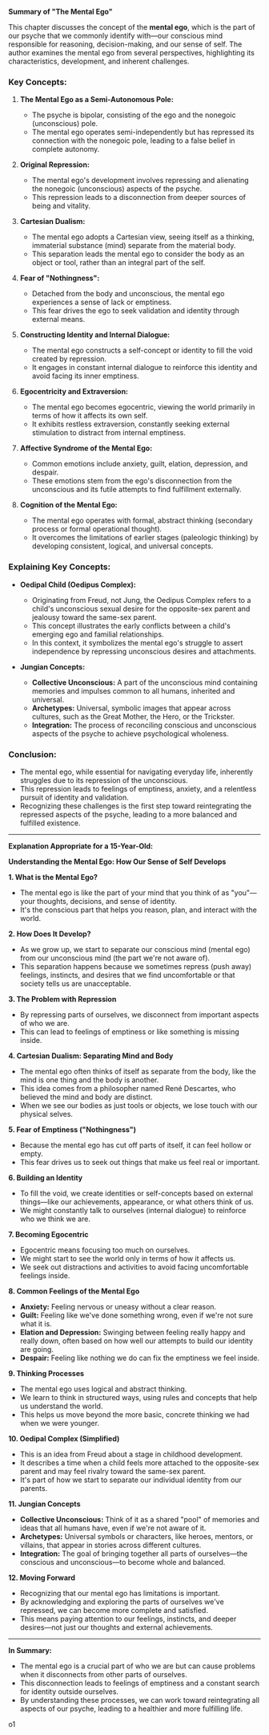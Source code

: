 **Summary of "The Mental Ego"**

This chapter discusses the concept of the **mental ego**, which is the part of our psyche that we commonly identify with—our conscious mind responsible for reasoning, decision-making, and our sense of self. The author examines the mental ego from several perspectives, highlighting its characteristics, development, and inherent challenges.

### **Key Concepts:**

1. **The Mental Ego as a Semi-Autonomous Pole:**
    
    - The psyche is bipolar, consisting of the ego and the nonegoic (unconscious) pole.
    - The mental ego operates semi-independently but has repressed its connection with the nonegoic pole, leading to a false belief in complete autonomy.
2. **Original Repression:**
    
    - The mental ego's development involves repressing and alienating the nonegoic (unconscious) aspects of the psyche.
    - This repression leads to a disconnection from deeper sources of being and vitality.
3. **Cartesian Dualism:**
    
    - The mental ego adopts a Cartesian view, seeing itself as a thinking, immaterial substance (mind) separate from the material body.
    - This separation leads the mental ego to consider the body as an object or tool, rather than an integral part of the self.
4. **Fear of "Nothingness":**
    
    - Detached from the body and unconscious, the mental ego experiences a sense of lack or emptiness.
    - This fear drives the ego to seek validation and identity through external means.
5. **Constructing Identity and Internal Dialogue:**
    
    - The mental ego constructs a self-concept or identity to fill the void created by repression.
    - It engages in constant internal dialogue to reinforce this identity and avoid facing its inner emptiness.
6. **Egocentricity and Extraversion:**
    
    - The mental ego becomes egocentric, viewing the world primarily in terms of how it affects its own self.
    - It exhibits restless extraversion, constantly seeking external stimulation to distract from internal emptiness.
7. **Affective Syndrome of the Mental Ego:**
    
    - Common emotions include anxiety, guilt, elation, depression, and despair.
    - These emotions stem from the ego's disconnection from the unconscious and its futile attempts to find fulfillment externally.
8. **Cognition of the Mental Ego:**
    
    - The mental ego operates with formal, abstract thinking (secondary process or formal operational thought).
    - It overcomes the limitations of earlier stages (paleologic thinking) by developing consistent, logical, and universal concepts.

### **Explaining Key Concepts:**

- **Oedipal Child (Oedipus Complex):**
    
    - Originating from Freud, not Jung, the Oedipus Complex refers to a child's unconscious sexual desire for the opposite-sex parent and jealousy toward the same-sex parent.
    - This concept illustrates the early conflicts between a child's emerging ego and familial relationships.
    - In this context, it symbolizes the mental ego's struggle to assert independence by repressing unconscious desires and attachments.
- **Jungian Concepts:**
    
    - **Collective Unconscious:** A part of the unconscious mind containing memories and impulses common to all humans, inherited and universal.
    - **Archetypes:** Universal, symbolic images that appear across cultures, such as the Great Mother, the Hero, or the Trickster.
    - **Integration:** The process of reconciling conscious and unconscious aspects of the psyche to achieve psychological wholeness.

### **Conclusion:**

- The mental ego, while essential for navigating everyday life, inherently struggles due to its repression of the unconscious.
- This repression leads to feelings of emptiness, anxiety, and a relentless pursuit of identity and validation.
- Recognizing these challenges is the first step toward reintegrating the repressed aspects of the psyche, leading to a more balanced and fulfilled existence.

---

**Explanation Appropriate for a 15-Year-Old:**

**Understanding the Mental Ego: How Our Sense of Self Develops**

**1. What is the Mental Ego?**

- The mental ego is like the part of your mind that you think of as "you"—your thoughts, decisions, and sense of identity.
- It's the conscious part that helps you reason, plan, and interact with the world.

**2. How Does It Develop?**

- As we grow up, we start to separate our conscious mind (mental ego) from our unconscious mind (the part we're not aware of).
- This separation happens because we sometimes repress (push away) feelings, instincts, and desires that we find uncomfortable or that society tells us are unacceptable.

**3. The Problem with Repression**

- By repressing parts of ourselves, we disconnect from important aspects of who we are.
- This can lead to feelings of emptiness or like something is missing inside.

**4. Cartesian Dualism: Separating Mind and Body**

- The mental ego often thinks of itself as separate from the body, like the mind is one thing and the body is another.
- This idea comes from a philosopher named René Descartes, who believed the mind and body are distinct.
- When we see our bodies as just tools or objects, we lose touch with our physical selves.

**5. Fear of Emptiness ("Nothingness")**

- Because the mental ego has cut off parts of itself, it can feel hollow or empty.
- This fear drives us to seek out things that make us feel real or important.

**6. Building an Identity**

- To fill the void, we create identities or self-concepts based on external things—like our achievements, appearance, or what others think of us.
- We might constantly talk to ourselves (internal dialogue) to reinforce who we think we are.

**7. Becoming Egocentric**

- Egocentric means focusing too much on ourselves.
- We might start to see the world only in terms of how it affects us.
- We seek out distractions and activities to avoid facing uncomfortable feelings inside.

**8. Common Feelings of the Mental Ego**

- **Anxiety:** Feeling nervous or uneasy without a clear reason.
- **Guilt:** Feeling like we've done something wrong, even if we're not sure what it is.
- **Elation and Depression:** Swinging between feeling really happy and really down, often based on how well our attempts to build our identity are going.
- **Despair:** Feeling like nothing we do can fix the emptiness we feel inside.

**9. Thinking Processes**

- The mental ego uses logical and abstract thinking.
- We learn to think in structured ways, using rules and concepts that help us understand the world.
- This helps us move beyond the more basic, concrete thinking we had when we were younger.

**10. Oedipal Complex (Simplified)**

- This is an idea from Freud about a stage in childhood development.
- It describes a time when a child feels more attached to the opposite-sex parent and may feel rivalry toward the same-sex parent.
- It's part of how we start to separate our individual identity from our parents.

**11. Jungian Concepts**

- **Collective Unconscious:** Think of it as a shared "pool" of memories and ideas that all humans have, even if we're not aware of it.
- **Archetypes:** Universal symbols or characters, like heroes, mentors, or villains, that appear in stories across different cultures.
- **Integration:** The goal of bringing together all parts of ourselves—the conscious and unconscious—to become whole and balanced.

**12. Moving Forward**

- Recognizing that our mental ego has limitations is important.
- By acknowledging and exploring the parts of ourselves we've repressed, we can become more complete and satisfied.
- This means paying attention to our feelings, instincts, and deeper desires—not just our thoughts and external achievements.

---

**In Summary:**

- The mental ego is a crucial part of who we are but can cause problems when it disconnects from other parts of ourselves.
- This disconnection leads to feelings of emptiness and a constant search for identity outside ourselves.
- By understanding these processes, we can work toward reintegrating all aspects of our psyche, leading to a healthier and more fulfilling life.

o1